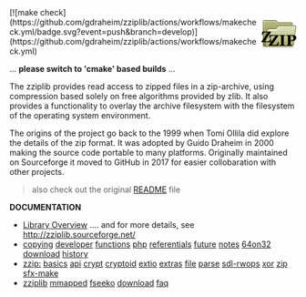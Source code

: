 <p style="float:right"><img align="right" src="docs/dir-zzip-64.png" /></p>
[![make check](https://github.com/gdraheim/zziplib/actions/workflows/makecheck.yml/badge.svg?event=push&branch=develop)](https://github.com/gdraheim/zziplib/actions/workflows/makecheck.yml)

... **please switch to 'cmake' based builds** ... 

The zziplib provides read access to zipped files in a zip-archive,
using compression based solely on free algorithms provided by zlib.
It also provides a functionality to overlay the archive filesystem
with the filesystem of the operating system environment.

The origins of the project go back to the 1999 when Tomi Ollila
did explore the details of the zip format. It was adopted by
Guido Draheim in 2000 making the source code portable to many
platforms. Originally maintained on Sourceforge it moved to
GitHub in 2017 for easier collobaration with other projects.

> also check out the original [README](README) file

**DOCUMENTATION**

* [Library Overview](docs/README.MD) .... and for more details, see http://zziplib.sourceforge.net/
* [copying](docs/copying.htm.md)
  [developer](docs/developer.htm.md)
  [functions](docs/functions.htm.md)
  [php](docs/zip-php.htm.md)
  [referentials](docs/referentials.htm.md)
  [future](docs/future.htm.md)
  [notes](docs/notes.htm.md)
  [64on32](docs/64on32.htm.md)
  [download](docs/download.htm.md)
  [history](docs/history.htm.md)
* [zzip:](docs/zzip-index.htm.md) 
  [basics](docs/zzip-basics.htm.md)
  [api](docs/zzip-api.htm.md)
  [crypt](docs/zzip-crypt.htm.md)
  [cryptoid](docs/zzip-cryptoid.htm.md)
  [extio](docs/zzip-extio.htm.md)
  [extras](docs/zzip-extras.htm.md)
  [file](docs/zzip-file.htm.md)
  [parse](docs/zzip-parse.htm.md)
  [sdl-rwops](docs/zzip-rwops.htm.md)
  [xor](docs/zzip-xor.htm.md)
  [zip](docs/zzip-zip.htm.md)
  [sfx-make](docs/sfx-make.htm.md)
* [zziplib](docs/zziplib.html)
  [mmapped](docs/mmapped.htm.md)
  [fseeko](docs/fseeko.htm.md)
  [download](docs/download.htm.md)
  [faq](docs/faq.htm.md)
